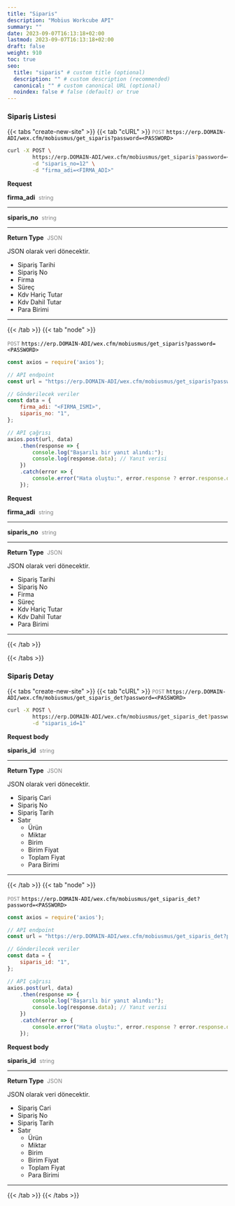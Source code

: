 ```yaml
---
title: "Siparis"
description: "Mobius Workcube API"
summary: ""
date: 2023-09-07T16:13:18+02:00
lastmod: 2023-09-07T16:13:18+02:00
draft: false
weight: 910
toc: true
seo:
  title: "siparis" # custom title (optional)
  description: "" # custom description (recommended)
  canonical: "" # custom canonical URL (optional)
  noindex: false # false (default) or true
---
```


### Sipariş Listesi

{{< tabs "create-new-site" >}}
{{< tab "cURL" >}}
<span style="color:gray">`POST`</span>
<span style="color:black">`https://erp.DOMAIN-ADI/wex.cfm/mobiusmus/get_siparis?password=<PASSWORD>`</span>

```bash
curl -X POST \
        https://erp.DOMAIN-ADI/wex.cfm/mobiusmus/get_siparis?password=<PASSWORD> \
        -d "siparis_no=12" \
        -d "firma_adi=<FIRMA_ADI>"
```

**Request**

**firma_adi** <span style="color:gray;margin-left:4px;font-size:0.9em">string</span> <span style="color:light-blue;margin-left:4px;font-size:0.9em"></span>

---

**siparis_no** <span style="color:gray;margin-left:4px;font-size:0.9em">string</span> <span style="color:light-blue;margin-left:4px;font-size:0.9em"></span>


---

**Return Type** <span style="color:gray;margin-left:4px;font-size:0.9em">JSON

JSON olarak veri dönecektir.

* Sipariş Tarihi
* Sipariş No
* Firma
* Süreç
* Kdv Hariç Tutar
* Kdv Dahil Tutar
* Para Birimi
---

{{< /tab >}}
{{< tab "node" >}}

<span style="color:gray">`POST`</span>
<span style="color:black">`https://erp.DOMAIN-ADI/wex.cfm/mobiusmus/get_siparis?password=<PASSWORD>`</span>

```javascript
const axios = require('axios');

// API endpoint
const url = "https://erp.DOMAIN-ADI/wex.cfm/mobiusmus/get_siparis?password=<PASSWORD>";

// Gönderilecek veriler
const data = {
    firma_adi: "<FIRMA_ISMI>",
    siparis_no: "1",
};

// API çağrısı
axios.post(url, data)
    .then(response => {
        console.log("Başarılı bir yanıt alındı:");
        console.log(response.data); // Yanıt verisi
    })
    .catch(error => {
        console.error("Hata oluştu:", error.response ? error.response.data : error.message);
    });

```

**Request**

**firma_adi** <span style="color:gray;margin-left:4px;font-size:0.9em">string</span> <span style="color:light-blue;margin-left:4px;font-size:0.9em"></span>

---

**siparis_no** <span style="color:gray;margin-left:4px;font-size:0.9em">string</span> <span style="color:light-blue;margin-left:4px;font-size:0.9em"></span>

---

**Return Type** <span style="color:gray;margin-left:4px;font-size:0.9em">JSON

JSON olarak veri dönecektir.

* Sipariş Tarihi
* Sipariş No
* Firma
* Süreç
* Kdv Hariç Tutar
* Kdv Dahil Tutar
* Para Birimi

---

{{< /tab >}}

{{< /tabs >}}

### Sipariş Detay

{{< tabs "create-new-site" >}}
{{< tab "cURL" >}}
<span style="color:gray">`POST`</span>
<span style="color:black">`https://erp.DOMAIN-ADI/wex.cfm/mobiusmus/get_siparis_det?password=<PASSWORD>`</span>

```bash
curl -X POST \
        https://erp.DOMAIN-ADI/wex.cfm/mobiusmus/get_siparis_det?password=<PASSWORD> \
        -d "siparis_id=1"
```

**Request body**

**siparis_id** <span style="color:gray;margin-left:4px;font-size:0.9em">string</span> <span style="color:light-blue;margin-left:4px;font-size:0.9em"></span>


---

**Return Type** <span style="color:gray;margin-left:4px;font-size:0.9em">JSON

JSON olarak veri dönecektir.

* Sipariş Cari
* Sipariş No
* Sipariş Tarih
* Satır
    * Ürün
    * Miktar
    * Birim
    * Birim Fiyat
    * Toplam Fiyat
    * Para Birimi

---

{{< /tab >}}
{{< tab "node" >}}

<span style="color:gray">`POST`</span>
<span style="color:black">`https://erp.DOMAIN-ADI/wex.cfm/mobiusmus/get_siparis_det?password=<PASSWORD>`</span>

```javascript
const axios = require('axios');

// API endpoint
const url = "https://erp.DOMAIN-ADI/wex.cfm/mobiusmus/get_siparis_det?password=<PASSWORD>";

// Gönderilecek veriler
const data = {
    siparis_id: "1",
};

// API çağrısı
axios.post(url, data)
    .then(response => {
        console.log("Başarılı bir yanıt alındı:");
        console.log(response.data); // Yanıt verisi
    })
    .catch(error => {
        console.error("Hata oluştu:", error.response ? error.response.data : error.message);
    });

```

**Request body**

**siparis_id** <span style="color:gray;margin-left:4px;font-size:0.9em">string</span> <span style="color:light-blue;margin-left:4px;font-size:0.9em"></span>


---

**Return Type** <span style="color:gray;margin-left:4px;font-size:0.9em">JSON

JSON olarak veri dönecektir.

* Sipariş Cari
* Sipariş No
* Sipariş Tarih
* Satır
    * Ürün
    * Miktar
    * Birim
    * Birim Fiyat
    * Toplam Fiyat
    * Para Birimi

---

{{< /tab >}}
{{< /tabs >}}

